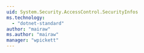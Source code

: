 ```yaml
---
uid: System.Security.AccessControl.SecurityInfos
ms.technology: 
  - "dotnet-standard"
author: "mairaw"
ms.author: "mairaw"
manager: "wpickett"
---
```

